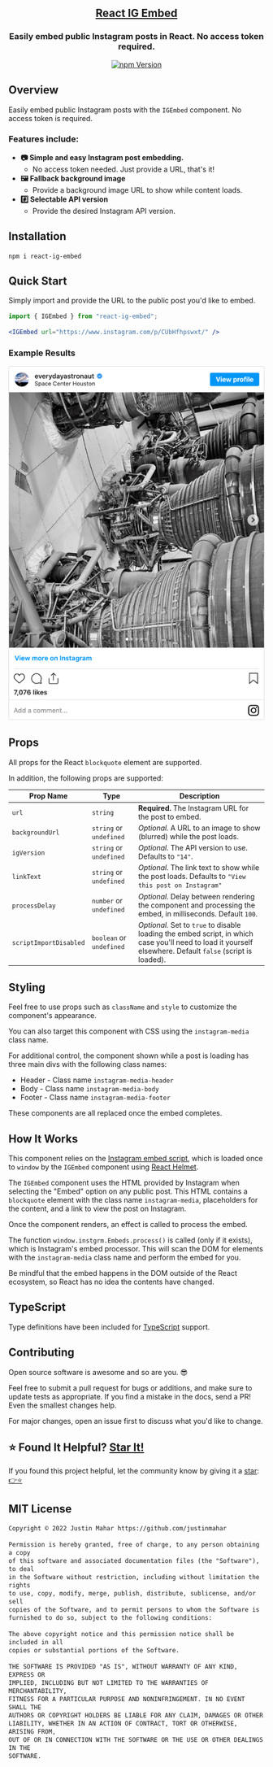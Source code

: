 <h2 align="center">
  <a href="https://github.com/justinmahar/react-ig-embed">React IG Embed</a>
</h2>
<h3 align="center">
  Easily embed public Instagram posts in React. No access token required.
</h3>
<p align="center">
  <a href="https://badge.fury.io/js/react-ig-embed">
    <img src="https://badge.fury.io/js/react-ig-embed.svg" alt="npm Version"/>
  </a>
</p>

## Overview

Easily embed public Instagram posts with the `IGEmbed` component. No access token is required.

### Features include:

- **📷 Simple and easy Instagram post embedding.**
  - No access token needed. Just provide a URL, that's it!
- **🖼️ Fallback background image**
  - Provide a background image URL to show while content loads.
- **#️⃣ Selectable API version**
  - Provide the desired Instagram API version.

## Installation

```
npm i react-ig-embed
```

## Quick Start

Simply import and provide the URL to the public post you'd like to embed.

```jsx
import { IGEmbed } from "react-ig-embed";
```

```jsx
<IGEmbed url="https://www.instagram.com/p/CUbHfhpswxt/" />
```

### Example Results

![Example Embed](./screenshots/example-embed.png)

## Props

All props for the React `blockquote` element are supported.

In addition, the following props are supported:

| Prop Name              | Type                     | Description                                                                                                                                                 |
| ---------------------- | ------------------------ | ----------------------------------------------------------------------------------------------------------------------------------------------------------- |
| `url`                  | `string`                 | **Required.** The Instagram URL for the post to embed.                                                                                                      |
| `backgroundUrl`        | `string` or `undefined`  | *Optional.* A URL to an image to show (blurred) while the post loads.                                                                                       |
| `igVersion`            | `string` or `undefined`  | *Optional.* The API version to use. Defaults to `"14"`.                                                                                                     |
| `linkText`             | `string` or `undefined`  | *Optional.* The link text to show while the post loads. Defaults to `"View this post on Instagram"`                                                         |
| `processDelay`         | `number` or `undefined`  | *Optional.* Delay between rendering the component and processing the embed, in milliseconds. Default `100`.                                                 |
| `scriptImportDisabled` | `boolean` or `undefined` | *Optional.* Set to `true` to disable loading the embed script, in which case you'll need to load it yourself elsewhere. Default `false` (script is loaded). |

## Styling

Feel free to use props such as `className` and `style` to customize the component's appearance. 

You can also target this component with CSS using the `instagram-media` class name.

For additional control, the component shown while a post is loading has three main divs with the following class names:
- Header - Class name `instagram-media-header`
- Body - Class name `instagram-media-body`
- Footer - Class name `instagram-media-footer`

These components are all replaced once the embed completes.

## How It Works

This component relies on the [Instagram embed script](https://www.instagram.com/embed.js), which is loaded once to `window` by the `IGEmbed` component using [React Helmet](https://github.com/nfl/react-helmet).

The `IGEmbed` component uses the HTML provided by Instagram when selecting the "Embed" option on any public post. This HTML contains a `blockquote` element with the class name `instagram-media`, placeholders for the content, and a link to view the post on Instagram.

Once the component renders, an effect is called to process the embed.

The function `window.instgrm.Embeds.process()` is called (only if it exists), which is Instagram's embed processor. This will scan the DOM for elements with the `instagram-media` class name and perform the embed for you.

Be mindful that the embed happens in the DOM outside of the React ecosystem, so React has no idea the contents have changed.

## TypeScript

Type definitions have been included for [TypeScript](https://www.typescriptlang.org/) support.

## Contributing

Open source software is awesome and so are you. 😎

Feel free to submit a pull request for bugs or additions, and make sure to update tests as appropriate. If you find a mistake in the docs, send a PR! Even the smallest changes help.

For major changes, open an issue first to discuss what you'd like to change.

## ⭐ Found It Helpful? [Star It!](https://github.com/justinmahar/react-ig-embed/stargazers)

If you found this project helpful, let the community know by giving it a [star](https://github.com/justinmahar/react-ig-embed/stargazers): [👉⭐](https://github.com/justinmahar/react-ig-embed/stargazers)

## MIT License

```
Copyright © 2022 Justin Mahar https://github.com/justinmahar

Permission is hereby granted, free of charge, to any person obtaining a copy
of this software and associated documentation files (the "Software"), to deal
in the Software without restriction, including without limitation the rights
to use, copy, modify, merge, publish, distribute, sublicense, and/or sell
copies of the Software, and to permit persons to whom the Software is
furnished to do so, subject to the following conditions:

The above copyright notice and this permission notice shall be included in all
copies or substantial portions of the Software.

THE SOFTWARE IS PROVIDED "AS IS", WITHOUT WARRANTY OF ANY KIND, EXPRESS OR
IMPLIED, INCLUDING BUT NOT LIMITED TO THE WARRANTIES OF MERCHANTABILITY,
FITNESS FOR A PARTICULAR PURPOSE AND NONINFRINGEMENT. IN NO EVENT SHALL THE
AUTHORS OR COPYRIGHT HOLDERS BE LIABLE FOR ANY CLAIM, DAMAGES OR OTHER
LIABILITY, WHETHER IN AN ACTION OF CONTRACT, TORT OR OTHERWISE, ARISING FROM,
OUT OF OR IN CONNECTION WITH THE SOFTWARE OR THE USE OR OTHER DEALINGS IN THE
SOFTWARE.
```
